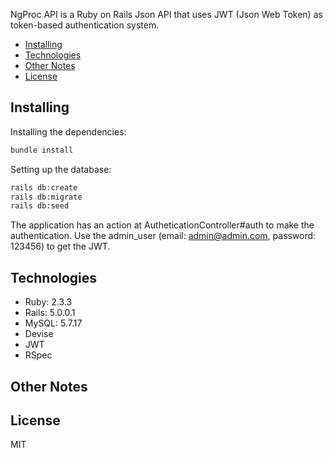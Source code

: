 NgProc API is a Ruby on Rails Json API that uses JWT (Json Web Token) as token-based authentication system.

- [Installing](#installing)
- [Technologies](#technologies)
- [Other Notes](#other-notes)
- [License](#license)

## Installing

Installing the dependencies:

```bash
bundle install

```

Setting up the database:

```bash
rails db:create
rails db:migrate
rails db:seed

```

The application has an action at AutheticationController#auth to make the authentication. Use the admin_user (email: admin@admin.com, password: 123456) to get the JWT.

## Technologies

* Ruby: 2.3.3
* Rails: 5.0.0.1
* MySQL: 5.7.17
* Devise
* JWT
* RSpec

## Other Notes

## License

MIT